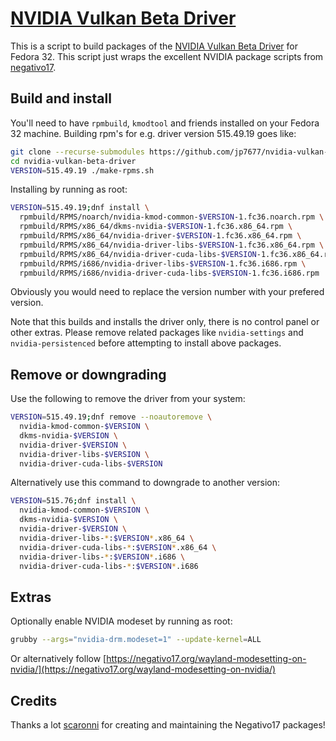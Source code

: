 # [NVIDIA Vulkan Beta Driver](https://github.com/jp7677/nvidia-vulkan-beta-driver)

This is a script to build packages of the [NVIDIA Vulkan Beta Driver](https://developer.nvidia.com/vulkan-driver) for Fedora 32. This script just wraps the excellent NVIDIA package scripts from [negativo17](https://negativo17.org/).

## Build and install

You'll need to have `rpmbuild`, `kmodtool` and friends installed on your Fedora 32 machine. Building rpm's for e.g. driver version 515.49.19 goes like:

```bash
git clone --recurse-submodules https://github.com/jp7677/nvidia-vulkan-beta-driver
cd nvidia-vulkan-beta-driver
VERSION=515.49.19 ./make-rpms.sh
```

Installing by running as root:

```bash
VERSION=515.49.19;dnf install \
  rpmbuild/RPMS/noarch/nvidia-kmod-common-$VERSION-1.fc36.noarch.rpm \
  rpmbuild/RPMS/x86_64/dkms-nvidia-$VERSION-1.fc36.x86_64.rpm \
  rpmbuild/RPMS/x86_64/nvidia-driver-$VERSION-1.fc36.x86_64.rpm \
  rpmbuild/RPMS/x86_64/nvidia-driver-libs-$VERSION-1.fc36.x86_64.rpm \
  rpmbuild/RPMS/x86_64/nvidia-driver-cuda-libs-$VERSION-1.fc36.x86_64.rpm \
  rpmbuild/RPMS/i686/nvidia-driver-libs-$VERSION-1.fc36.i686.rpm \
  rpmbuild/RPMS/i686/nvidia-driver-cuda-libs-$VERSION-1.fc36.i686.rpm
```

Obviously you would need to replace the version number with your prefered version.

Note that this builds and installs the driver only, there is no control panel or other extras. Please remove related packages like `nvidia-settings` and `nvidia-persistenced` before attempting to install above packages.

## Remove or downgrading

Use the following to remove the driver from your system:

```bash
VERSION=515.49.19;dnf remove --noautoremove \
  nvidia-kmod-common-$VERSION \
  dkms-nvidia-$VERSION \
  nvidia-driver-$VERSION \
  nvidia-driver-libs-$VERSION \
  nvidia-driver-cuda-libs-$VERSION
```

Alternatively use this command to downgrade to another version:

```bash
VERSION=515.76;dnf install \
  nvidia-kmod-common-$VERSION \
  dkms-nvidia-$VERSION \
  nvidia-driver-$VERSION \
  nvidia-driver-libs-*:$VERSION*.x86_64 \
  nvidia-driver-cuda-libs-*:$VERSION*.x86_64 \
  nvidia-driver-libs-*:$VERSION*.i686 \
  nvidia-driver-cuda-libs-*:$VERSION*.i686
```

## Extras

Optionally enable NVIDIA modeset by running as root:

```bash
grubby --args="nvidia-drm.modeset=1" --update-kernel=ALL
```

Or alternatively follow [https://negativo17.org/wayland-modesetting-on-nvidia/](https://negativo17.org/wayland-modesetting-on-nvidia/)

## Credits

Thanks a lot [scaronni](https://github.com/scaronni) for creating and maintaining the Negativo17 packages!
